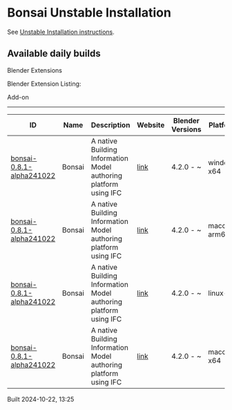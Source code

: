 # Bonsai Unstable Installation

See [Unstable Installation instructions](https://docs.bonsaibim.org/guides/development/installation.html#unstable-installation).

## Available daily builds




Blender Extensions


Blender Extension Listing:


Add\-on




---




| ID | Name | Description | Website | Blender Versions | Platforms | Size |
| --- | --- | --- | --- | --- | --- | --- |
| [bonsai\-0\.8\.1\-alpha241022](https://github.com/IfcOpenShell/IfcOpenShell/releases/download/bonsai-0.8.1-alpha2410221321/bonsai_py311-0.8.1-alpha241022-windows-x64.zip?repository=https://raw.githubusercontent.com/IfcOpenShell/bonsai_unstable_repo/main/index.json&blender_version_min=4.2.0&platforms=windows-x64) | Bonsai | A native Building Information Model authoring platform using IFC | [link](https://bonsaibim.org/) | 4\.2\.0 \- \~ | windows\-x64 | 83\.7MB |
| [bonsai\-0\.8\.1\-alpha241022](https://github.com/IfcOpenShell/IfcOpenShell/releases/download/bonsai-0.8.1-alpha2410221321/bonsai_py311-0.8.1-alpha241022-macos-arm64.zip?repository=https://raw.githubusercontent.com/IfcOpenShell/bonsai_unstable_repo/main/index.json&blender_version_min=4.2.0&platforms=macos-arm64) | Bonsai | A native Building Information Model authoring platform using IFC | [link](https://bonsaibim.org/) | 4\.2\.0 \- \~ | macos\-arm64 | 104\.0MB |
| [bonsai\-0\.8\.1\-alpha241022](https://github.com/IfcOpenShell/IfcOpenShell/releases/download/bonsai-0.8.1-alpha2410221321/bonsai_py311-0.8.1-alpha241022-linux-x64.zip?repository=https://raw.githubusercontent.com/IfcOpenShell/bonsai_unstable_repo/main/index.json&blender_version_min=4.2.0&platforms=linux-x64) | Bonsai | A native Building Information Model authoring platform using IFC | [link](https://bonsaibim.org/) | 4\.2\.0 \- \~ | linux\-x64 | 108\.5MB |
| [bonsai\-0\.8\.1\-alpha241022](https://github.com/IfcOpenShell/IfcOpenShell/releases/download/bonsai-0.8.1-alpha2410221321/bonsai_py311-0.8.1-alpha241022-macos-x64.zip?repository=https://raw.githubusercontent.com/IfcOpenShell/bonsai_unstable_repo/main/index.json&blender_version_min=4.2.0&platforms=macos-x64) | Bonsai | A native Building Information Model authoring platform using IFC | [link](https://bonsaibim.org/) | 4\.2\.0 \- \~ | macos\-x64 | 104\.3MB |


Built 2024\-10\-22, 13:25




